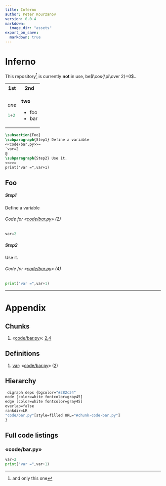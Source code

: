 ```yaml
---
title: Inferno
author: Peter Kourzanov
version: 0.0.4
markdown:
  image_dir: "assets"
export_on_save:
  markdown: true
---
```


# Inferno

This repository[^1] is currently **not** in use, be$\cos{\pi\over 2}=0$..
[^1]: and only this one

<table class="noborder"><tr><th>1st</th><th>2nd</th></tr>
<tr><td>

*one*
```julia
1+2
```
</td>
<td>

**two**
* foo
* bar</td>
</tr>
</table>

```latex {cmd=Noweb.bat args=["-b","-l","python"] stdin=true output=markdown hide=true run_on_save=true modify_source=true}
\subsection{Foo}
\subparagraph{Step1} Define a variable
<<code/bar.py>>=
`var=2
@
\subparagraph{Step2} Use it.
<<>>=
print("var =",var+1)
```
<!-- code_chunk_output -->


## Foo


##### Step1
 Define a variable
<div id="chunk-code-bar.py-2"/>

###### Code for &laquo;[code/bar.py](#chunk-code-bar.py)&raquo; (2)

```python {cmd=true id="code/bar.py 2" }
var=2
```
<div id="symbol-var"/>


##### Step2
 Use it.
<div id="chunk-code-bar.py-4"/>

###### Code for &laquo;[code/bar.py](#chunk-code-bar.py)&raquo; (4)

```python { continue="code/bar.py 2" cmd=true id="code/bar.py 4" }
print("var =",var+1)
```

___
# Appendix
## Chunks
1. &laquo;[code/bar.py](#chunk-code-bar.py)&raquo;: [2](#chunk-code-bar.py-2),[4](#chunk-code-bar.py-4)

## Definitions
1. [var](#symbol-var): &laquo;[code/bar.py](#chunk-code-bar.py)&raquo; ([2](#chunk-code-bar.py-2))

## Hierarchy

```Dot.bat {cmd=true args=['-e','neato','-z','1'] hide=true output=html run_on_save=true}
 digraph deps {bgcolor="#282c34"
node [color=white fontcolor=gray45]
edge [color=white fontcolor=gray45]
overlap=false
rankdir=LR
"code/bar.py"[style=filled URL="#chunk-code-bar.py"]
}
```

## Full code listings

<div id="chunk-code-bar.py"/>

### &laquo;code/bar.py&raquo;
```python {cmd=true stdin=false run_on_save=false id='code/bar.py'}
var=2
print("var =",var+1)
```


<!-- /code_chunk_output -->
